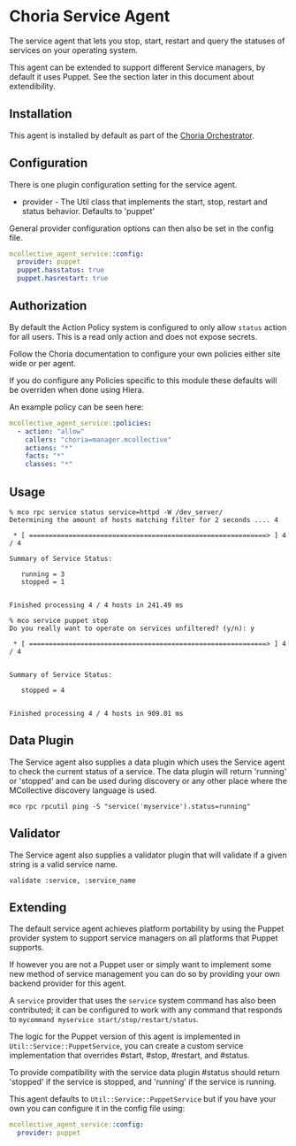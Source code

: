 # Choria Service Agent

The service agent that lets you stop, start, restart and query the statuses of services on your operating system.

This agent can be extended to support different Service managers, by default it
uses Puppet.  See the section later in this document about extendibility.

<!--- actions -->

## Installation

This agent is installed by default as part of the [Choria Orchestrator](https://choria.io).

## Configuration

There is one plugin configuration setting for the service agent.

* provider   - The Util class that implements the start, stop, restart and status behavior. Defaults to 'puppet'

General provider configuration options can then also be set in the config file.

```yaml
mcollective_agent_service::config:
  provider: puppet
  puppet.hasstatus: true
  puppet.hasrestart: true
```

## Authorization

By default the Action Policy system is configured to only allow `status` action for all users.
This is a read only action and does not expose secrets.

Follow the Choria documentation to configure your own policies either site wide or per agent.

If you do configure any Policies specific to this module these defaults will be overriden
when done using Hiera.

An example policy can be seen here:

```yaml
mcollective_agent_service::policies:
  - action: "allow"
    callers: "choria=manager.mcollective"
    actions: "*"
    facts: "*"
    classes: "*"
```

## Usage

```
% mco rpc service status service=httpd -W /dev_server/
Determining the amount of hosts matching filter for 2 seconds .... 4

 * [ ============================================================> ] 4 / 4

Summary of Service Status:

   running = 3
   stopped = 1


Finished processing 4 / 4 hosts in 241.49 ms
```

```
% mco service puppet stop
Do you really want to operate on services unfiltered? (y/n): y

 * [ ============================================================> ] 4 / 4


Summary of Service Status:

   stopped = 4


Finished processing 4 / 4 hosts in 909.01 ms
```

## Data Plugin

The Service agent also supplies a data plugin which uses the Service agent to
check the current status of a service. The data plugin will return 'running'
or 'stopped' and can be used during discovery or any other place where the
MCollective discovery language is used.

```
mco rpc rpcutil ping -S "service('myservice').status=running"
```

## Validator

The Service agent also supplies a validator plugin that will validate if a
given string is a valid service name.

```
validate :service, :service_name
```

## Extending

The default service agent achieves platform portability by using the Puppet
provider system to support service managers on all platforms that Puppet
supports.

If however you are not a Puppet user or simply want to implement some new
method of service management you can do so by providing your own backend
provider for this agent.

A `service` provider that uses the `service` system command has also been
contributed; it can be configured to work with any command that responds to
`mycommand myservice start/stop/restart/status`.

The logic for the Puppet version of this agent is implemented in
`Util::Service::PuppetService`, you can create a custom service implementation
that overrides #start, #stop, #restart, and #status.

To provide compatibility with the service data plugin #status should return
'stopped' if the service is stopped, and 'running' if the service is running.

This agent defaults to `Util::Service::PuppetService` but if you have your own
you can configure it in the config file using:

```yaml
mcollective_agent_service::config:
  provider: puppet
```
